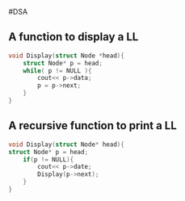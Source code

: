 #DSA 
## A function to display a LL
```c++
void Display(struct Node *head){
	struct Node* p = head;
	while( p != NULL ){
		cout<< p->data;
		p = p->next;
	}
}
```

##  A recursive function to print a LL
```c++
void Display(struct Node* head){
struct Node* p = head;
	if(p != NULL){
		cout<< p->date;
		Display(p->next);
	}
}
```
